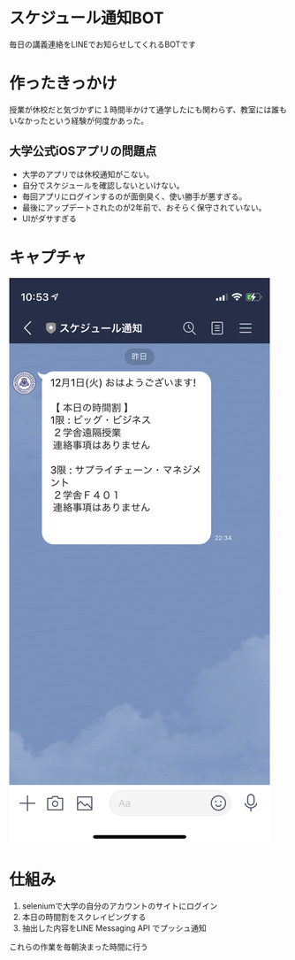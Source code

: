# スケジュール通知BOT
毎日の講義連絡をLINEでお知らせしてくれるBOTです

# 作ったきっかけ
授業が休校だと気づかずに１時間半かけて通学したにも関わらず、教室には誰もいなかったという経験が何度かあった。

## 大学公式iOSアプリの問題点
- 大学のアプリでは休校通知がこない。
- 自分でスケジュールを確認しないといけない。
- 毎回アプリにログインするのが面倒臭く、使い勝手が悪すぎる。
- 最後にアップデートされたのが2年前で、おそらく保守されていない。
- UIがダサすぎる

# キャプチャ
![画像](images/IMG_0855.PNG)

# 仕組み
1. seleniumで大学の自分のアカウントのサイトにログイン
2. 本日の時間割をスクレイピングする
3. 抽出した内容をLINE Messaging API でプッシュ通知

これらの作業を毎朝決まった時間に行う